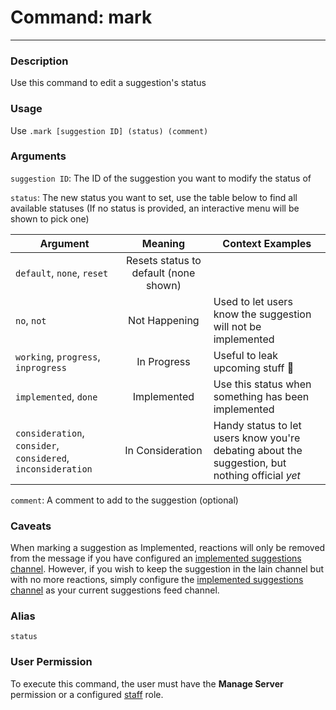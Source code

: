 # Command: mark
---
### Description
Use this command to edit a suggestion's status

### Usage
Use `.mark [suggestion ID] (status) (comment)`

### Arguments

`suggestion ID`: The ID of the suggestion you want to modify the status of

`status`: The new status you want to set, use the table below to find all available statuses (If no status is provided, an interactive menu will be shown to pick one)

| Argument              |                Meaning                |                 Context Examples                                                                         |
|-----------------------|:-------------------------------------:|-------------------------------------------------------------------|
| `default`, `none`, `reset`     | Resets status to default (none shown) |                                                                                                          |
| `no`, `not`                  | Not Happening                         | Used to let users know the suggestion will not be implemented                                            |
| `working`, `progress`, `inprogress` | In Progress                           | Useful to leak upcoming stuff 👀                                                                        |
| `implemented`, `done` | Implemented                           | Use this status when something has been implemented                                                      |
| `consideration`, `consider`, `considered`, `inconsideration`       | In Consideration                      | Handy status to let users know you're debating about the suggestion, but nothing official *yet*          |


`comment`: A comment to add to the suggestion (optional)

### Caveats
When marking a suggestion as Implemented, reactions will only be removed from the message if you have configured an [implemented suggestions channel](../config/implemented). However, if you wish to keep the suggestion in the lain channel but with no more reactions, simply configure the [implemented suggestions channel](../config/implemented) as your current suggestions feed channel.

### Alias
`status`

### User Permission
To execute this command, the user must have the **Manage Server** permission or a configured [staff](/config/staffroles.md) role.
